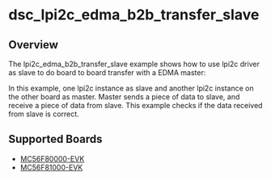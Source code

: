 # dsc_lpi2c_edma_b2b_transfer_slave

## Overview
The lpi2c_edma_b2b_transfer_slave example shows how to use lpi2c driver as slave to do board to board transfer 
with a EDMA master:

In this example, one lpi2c instance as slave and another lpi2c instance on the other board as master. Master sends a 
piece of data to slave, and receive a piece of data from slave. This example checks if the data received from 
slave is correct.

## Supported Boards
- [MC56F80000-EVK](../../../../_boards/mc56f80000evk/driver_examples/lpi2c/edma_b2b_transfer/slave/example_board_readme.md)
- [MC56F81000-EVK](../../../../_boards/mc56f81000evk/driver_examples/lpi2c/edma_b2b_transfer/slave/example_board_readme.md)
